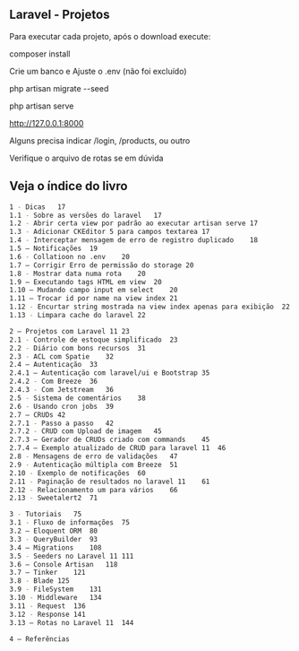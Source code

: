 ## Laravel - Projetos

Para executar cada projeto, após o download execute:

composer install

Crie  um banco e Ajuste o .env (não foi excluído)

php artisan migrate --seed

php artisan serve

http://127.0.0.1:8000

Alguns precisa indicar /login, /products, ou outro

Verifique o arquivo de rotas se em dúvida

## Veja o índice do livro
```sh
1 - Dicas	17
1.1 - Sobre as versões do laravel	17
1.2 - Abrir certa view por padrão ao executar artisan serve	17
1.3 - Adicionar CKEditor 5 para campos textarea	17
1.4 - Interceptar mensagem de erro de registro duplicado	18
1.5 – Notificações	19
1.6 - Collatioon no .env	20
1.7 – Corrigir Erro de permissão do storage	20
1.8 - Mostrar data numa rota	20
1.9 – Executando tags HTML em view	20
1.10 – Mudando campo input em select	20
1.11 – Trocar id por name na view index	21
1.12 - Encurtar string mostrada na view index apenas para exibição	22
1.13 - Limpara cache do laravel	22

2 – Projetos com Laravel 11	23
2.1 - Controle de estoque simplificado	23
2.2 - Diário com bons recursos	31
2.3 - ACL com Spatie	32
2.4 – Autenticação	33
2.4.1 – Autenticação com laravel/ui e Bootstrap	35
2.4.2 - Com Breeze	36
2.4.3 - Com Jetstream	36
2.5 - Sistema de comentários	38
2.6 - Usando cron jobs	39
2.7 – CRUDs	42
2.7.1 - Passo a passo	42
2.7.2 - CRUD com Upload de imagem	45
2.7.3 – Gerador de CRUDs criado com commands	45
2.7.4 – Exemplo atualizado de CRUD para laravel 11	46
2.8 - Mensagens de erro de validações	47
2.9 - Autenticação múltipla com Breeze	51
2.10 - Exemplo de notificações	60
2.11 - Paginação de resultados no laravel 11	61
2.12 - Relacionamento um para vários	66
2.13 - Sweetalert2	71

3 - Tutoriais	75
3.1 - Fluxo de informações	75
3.2 – Eloquent ORM	80
3.3 - QueryBuilder	93
3.4 – Migrations	108
3.5 - Seeders no Laravel 11	111
3.6 – Console Artisan	118
3.7 – Tinker	121
3.8 - Blade	125
3.9 - FileSystem	131
3.10 - Middleware	134
3.11 - Request	136
3.12 - Response	141
3.13 – Rotas no Laravel 11	144

4 – Referências
```
